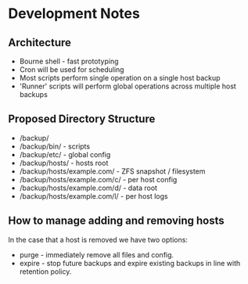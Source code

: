 # Development Notes

## Architecture

* Bourne shell - fast prototyping
* Cron will be used for scheduling
* Most scripts perform single operation on a single host backup
* 'Runner' scripts will perform global operations across multiple host backups

## Proposed Directory Structure

* /backup/
* /backup/bin/ - scripts
* /backup/etc/ - global config
* /backup/hosts/ - hosts root
* /backup/hosts/example.com/ - ZFS snapshot / filesystem 
* /backup/hosts/example.com/c/ - per host config
* /backup/hosts/example.com/d/ - data root
* /backup/hosts/example.com/l/ - per host logs

## How to manage adding and removing hosts

In the case that a host is removed we have two options:

* purge - immediately remove all files and config.
* expire - stop future backups and expire existing backups in line with retention policy.
